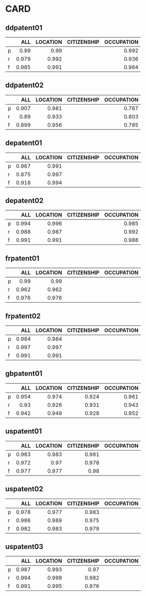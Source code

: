 # CARD

## ddpatent01
|    |   ALL |   LOCATION | CITIZENSHIP   |   OCCUPATION |
|:---|------:|-----------:|:--------------|-------------:|
| p  | 0.99  |      0.99  |               |        0.992 |
| r  | 0.979 |      0.992 |               |        0.936 |
| f  | 0.985 |      0.991 |               |        0.964 |

## ddpatent02
|    |   ALL |   LOCATION | CITIZENSHIP   |   OCCUPATION |
|:---|------:|-----------:|:--------------|-------------:|
| p  | 0.907 |      0.981 |               |        0.767 |
| r  | 0.89  |      0.933 |               |        0.803 |
| f  | 0.899 |      0.956 |               |        0.785 |


## depatent01
|    |   ALL |   LOCATION | CITIZENSHIP   | OCCUPATION   |
|:---|------:|-----------:|:--------------|:-------------|
| p  | 0.967 |      0.991 |               |              |
| r  | 0.875 |      0.997 |               |              |
| f  | 0.918 |      0.994 |               |              |


## depatent02
|    |   ALL |   LOCATION | CITIZENSHIP   |   OCCUPATION |
|:---|------:|-----------:|:--------------|-------------:|
| p  | 0.994 |      0.996 |               |        0.985 |
| r  | 0.988 |      0.987 |               |        0.992 |
| f  | 0.991 |      0.991 |               |        0.988 |


## frpatent01
|    |   ALL |   LOCATION | CITIZENSHIP   | OCCUPATION   |
|:---|------:|-----------:|:--------------|:-------------|
| p  | 0.99  |      0.99  |               |              |
| r  | 0.962 |      0.962 |               |              |
| f  | 0.976 |      0.976 |               |              |

## frpatent02
|    |   ALL |   LOCATION | CITIZENSHIP   | OCCUPATION   |
|:---|------:|-----------:|:--------------|:-------------|
| p  | 0.984 |      0.984 |               |              |
| r  | 0.997 |      0.997 |               |              |
| f  | 0.991 |      0.991 |               |              |

## gbpatent01
|    |   ALL |   LOCATION |   CITIZENSHIP |   OCCUPATION |
|:---|------:|-----------:|--------------:|-------------:|
| p  | 0.954 |      0.974 |         0.924 |        0.961 |
| r  | 0.93  |      0.926 |         0.931 |        0.943 |
| f  | 0.942 |      0.949 |         0.928 |        0.952 |

## uspatent01
|    |   ALL |   LOCATION |   CITIZENSHIP | OCCUPATION   |
|:---|------:|-----------:|--------------:|:-------------|
| p  | 0.983 |      0.983 |         0.981 |              |
| r  | 0.972 |      0.97  |         0.978 |              |
| f  | 0.977 |      0.977 |         0.98  |              |


## uspatent02
|    |   ALL |   LOCATION |   CITIZENSHIP | OCCUPATION   |
|:---|------:|-----------:|--------------:|:-------------|
| p  | 0.978 |      0.977 |         0.983 |              |
| r  | 0.986 |      0.989 |         0.975 |              |
| f  | 0.982 |      0.983 |         0.979 |              |

## uspatent03
|    |   ALL |   LOCATION |   CITIZENSHIP | OCCUPATION   |
|:---|------:|-----------:|--------------:|:-------------|
| p  | 0.987 |      0.993 |         0.97  |              |
| r  | 0.994 |      0.998 |         0.982 |              |
| f  | 0.991 |      0.995 |         0.976 |              |

